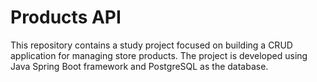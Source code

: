 # Products API

This repository contains a study project focused on building a CRUD application for managing store products. The project is developed using Java Spring Boot framework and PostgreSQL as the database.
